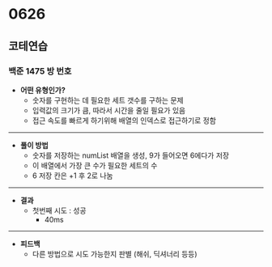 # 0626

## 코테연습
### 백준 1475 방 번호
- **어떤 유형인가?**
    - 숫자를 구현하는 데 필요한 세트 갯수를 구하는 문제
    - 입력값의 크기가 큼, 따라서 시간을 줄일 필요가 있음
    - 접근 속도를 빠르게 하기위해 배열의 인덱스로 접근하기로 정함
---
- **풀이 방법**
    - 숫자를 저장하는 numList 배열을 생성, 9가 들어오면 6에다가 저장
    - 이 배열에서 가장 큰 수가 필요한 세트의 수
    - 6 저장 칸은 +1 후 2로 나눔
---
- **결과**
    - 첫번째 시도 : 성공
        - 40ms
---
- **피드백**
    - 다른 방법으로 시도 가능한지 판별 (해쉬, 딕셔너리 등등)
